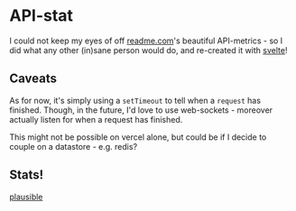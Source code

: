 # API-stat

I could not keep my eyes of off [readme.com](https://readme.com/metrics)'s beautiful API-metrics - so I did what any other (in)sane person would do, and re-created it with [svelte](https://kit.svelte.dev/)!

## Caveats

As for now, it's simply using a `setTimeout` to tell when a `request` has finished. Though, in the future, I'd love to use web-sockets - moreover actually listen for when a request has finished.

This might not be possible on vercel alone, but could be if I decide to couple on a datastore - e.g. redis?

## Stats!

[plausible](https://plausible.placetree.art/api-stat.vercel.app)
